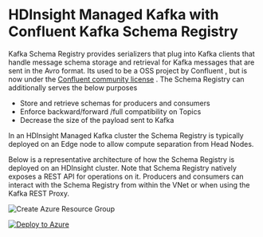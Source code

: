 # HDInsight Managed Kafka with Confluent Kafka Schema Registry
Kafka Schema Registry provides serializers that plug into Kafka clients that handle  message schema storage and retrieval for Kafka messages that are sent in the Avro format. Its used to be a  OSS project by Confluent , but is now under the [Confluent community license](https://www.confluent.io/blog/license-changes-confluent-platform/) . The Schema Registry can additionally serves the below purposes
 
 - Store and retrieve schemas for producers and consumers
 - Enforce backward/forward /full compatibility on Topics
 - Decrease the size of the payload sent to Kafka  

In an HDInsight Managed Kafka cluster the Schema Registry is typically deployed on an Edge node to allow compute separation from Head Nodes. 

Below is a representative architecture of how the Schema Registry is deployed on an HDInsight cluster. Note that Schema Registry natively exposes a REST API for operations on it.  Producers and consumers can interact with the Schema Registry from within the VNet or when using the Kafka REST Proxy. 

![Create Azure Resource Group]([https://github.com/arnabganguly/Kafkaschemaregistry/blob/master/images/Pic1.png](https://github.com/arnabganguly/Kafkaschemaregistry/blob/master/images/Pic1.png))

[![Deploy to Azure](https://aka.ms/deploytoazurebutton)](https://portal.azure.com/#create/Microsoft.Template/uri/https%3A%2F%2Fraw.githubusercontent.com%2Farnabganguly%2FKafkaschemaregistry%2Fmaster%2Fazuredeploy.json
)


<!--stackedit_data:
eyJoaXN0b3J5IjpbLTEzNDUzNzcwODAsLTE4NTU1ODE0NjMsMT
YzNTcxMzc1NSwtOTcwNjA5MTk1LDIwMjMyOTgwNzMsLTQ0MDU4
Mzk2NywtMTI2Njc3MDUyNSwxNDkxNTM2NjEsNjU1ODMxOTQ5LD
g1MjMwMTQ1NSwyNzA1Mzk2NjldfQ==
-->